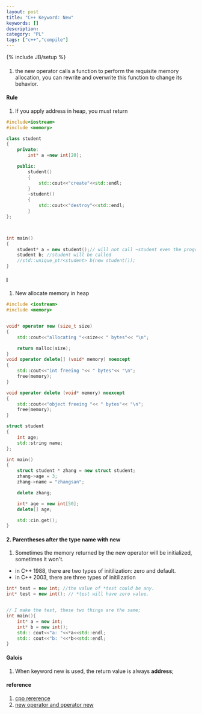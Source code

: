```yaml
---
layout: post
title: "C++ Keyword: New"
keywords: []
description: 
category: "PL"
tags: ["c++","compile"]
---
```

{% include JB/setup %}

####
1. the new operator calls a function to perform the requisite memory allocation,
   you can rewrite and overwrite this function to change its behavior.

#### Rule
1. If you apply address in heap, you must return

```cpp
#include<iostream>
#include <memory>

class student
{
	private:
		int* a =new int[20];

	public:
		student()
		{
			std::cout<<"create"<<std::endl;
		}
		~student()
		{
			std::cout<<"destroy"<<std::endl;
		}
};



int main()
{
	student* a = new student();// will not call ~student even the program end.
	student b; //student will be called
	//std::unique_ptr<student> b(new student());
}


```

#### I
1. New allocate memory in heap


```cpp
#include <iostream>
#include <memory>


void* operator new (size_t size)
{
    std::cout<<"allocating "<<size<< " bytes"<< "\n";

    return malloc(size);
}
void operator delete[] (void* memory) noexcept
{
    std::cout<<"int freeing "<< " bytes"<< "\n";
    free(memory);
}

void operator delete (void* memory) noexcept
{
    std::cout<<"object freeing "<< " bytes"<< "\n";
    free(memory);
}

struct student
{
    int age;
    std::string name;
};

int main()
{
    struct student * zhang = new struct student;
    zhang->age = 3;
    zhang->name = "zhangsan";

    delete zhang;

    int* age = new int[50];
    delete[] age;

    std::cin.get();
}

```


#### 2. Parentheses after the type name with new
1. Sometimes the memory returned by the new operator will be initialized,
   sometimes it won't.
- in C++ 1988, there are two types of initilization: zero and default.
- in C++ 2003, there are three types of initilization

```cpp
int* test = new int; //the value of *test could be any.
int* test = new int(); // *test will have zero value.


// I make the test, these two things are the same;
int main(){
	int* a = new int;
	int* b = new int();
	std:: cout<<"a: "<<*a<<std::endl;
	std:: cout<<"b: "<<*b<<std::endl;
}

```



#### Galois
1. When keyword new is used, the return value is always **address**;


#### reference
1. [cpp rererence](https://en.cppreference.com/w/cpp/memory/new/operator_delete)
2. [new operator and operator new](https://stackoverflow.com/questions/1885849/difference-between-new-operator-and-operator-new)
